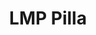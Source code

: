 ---
menu:
  sidebar:
    identifier: lemp
    name: LEMP battery installation
    parent: IAW
    weight: 300
title: LMP Pilla
---